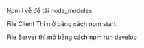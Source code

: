 Npm i về để tải node_modules

File Client Thì mở bằng cách npm start.

File Server thì mở bằng cách npm run develop